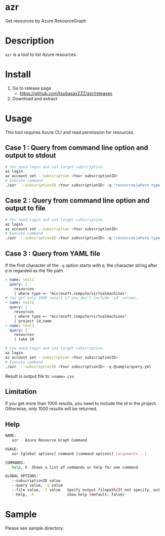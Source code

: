 # azr
Get resources by Azure ResourceGraph

# Description
`azr` is a tool to list Azure resources.

# Install
1. Go to release page
    - https://github.com/tsubasaxZZZ/azr/releases
2. Download and extract

# Usage
This tool requires Azure CLI and read permission for resources.

## Case 1 : Query from command line option and output to stdout
```bash
# You need login and set target subscription.
az login
az account set --subscription <Your subscriptionID>
# Execute command
./azr  --subscriptionID <Your subscriptionID> -q "resources|where type =~ 'microsoft.compute/virtualmachines'|take 2"
```

## Case 2 : Query from command line option and output to file
```bash
# You need login and set target subscription.
az login
az account set --subscription <Your subscriptionID>
# Execute command
./azr  --subscriptionID <Your subscriptionID> -q "resources|where type =~ 'microsoft.compute/virtualmachines'|take 2" -f result.csv
```
## Case 3 : Query from YAML file
If the first character of the `-q` option starts with `@`, the character string after `@` is regarded as the file path.

```yaml
- name: test1
  query: |
    resources
    | where type =~ "microsoft.compute/virtualmachines"
# You get only 1000 result if you don't include 'id' column.
- name: test2
  query: |
    resources
    | where type =~ "microsoft.compute/virtualmachines"
    | project id,name
- name: test3
  query: |
    resources
    | take 10
```

```bash
# You need login and set target subscription.
az login
az account set --subscription <Your subscriptionID>
# Execute command
./azr  --subscriptionID <Your subscriptionID> -q @sample/query.yml
```

Result is output file to :`<name>.csv`

## Limitation
If you get more than 1000 results, you need to include the id in the project. Otherwise, only 1000 results will be returned.

## Help
```bash
NAME:
   azr - Azure Resource Graph Command

USAGE:
   azr [global options] command [command options] [arguments...]

COMMANDS:
   help, h  Shows a list of commands or help for one command

GLOBAL OPTIONS:
   --subscriptionID value
   --query value, -q value
   --file value, -f value   Speify output filepath(If not specify, out to stdout)
   --help, -h               show help (default: false)
```

# Sample
Please see sample directory.
